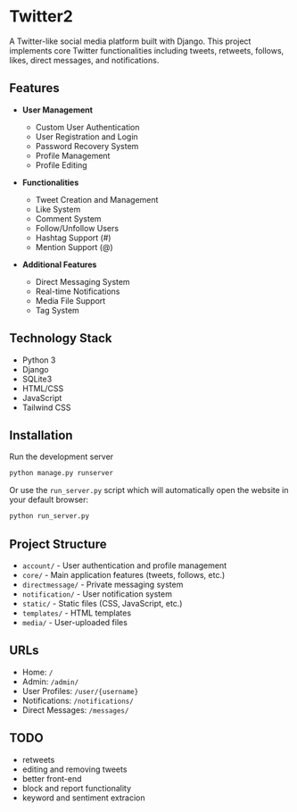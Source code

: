 # Twitter2

A Twitter-like social media platform built with Django. This project implements core Twitter functionalities including tweets, retweets, follows, likes, direct messages, and notifications.

## Features

- **User Management**
  - Custom User Authentication
  - User Registration and Login
  - Password Recovery System
  - Profile Management
  - Profile Editing

- **Functionalities**
  - Tweet Creation and Management
  - Like System
  - Comment System
  - Follow/Unfollow Users
  - Hashtag Support (#)
  - Mention Support (@)

- **Additional Features**
  - Direct Messaging System
  - Real-time Notifications
  - Media File Support
  - Tag System

## Technology Stack

- Python 3
- Django
- SQLite3
- HTML/CSS
- JavaScript
- Tailwind CSS

## Installation

Run the development server
```bash
python manage.py runserver
```

Or use the `run_server.py` script which will automatically open the website in your default browser:
```bash
python run_server.py
```

## Project Structure

- `account/` - User authentication and profile management
- `core/` - Main application features (tweets, follows, etc.)
- `directmessage/` - Private messaging system
- `notification/` - User notification system
- `static/` - Static files (CSS, JavaScript, etc.)
- `templates/` - HTML templates
- `media/` - User-uploaded files

## URLs

- Home: `/`
- Admin: `/admin/`
- User Profiles: `/user/{username}`
- Notifications: `/notifications/`
- Direct Messages: `/messages/`

## TODO
 - retweets
 - editing and removing tweets
 - better front-end
 - block and report functionality
 - keyword and sentiment extracion
